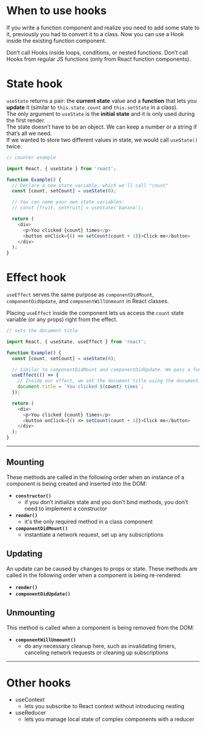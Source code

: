 # When to use hooks

If you write a function component and realize you need to add some state to it, previously you had to convert it to a class. Now you can use a Hook inside the existing function component.

Don’t call Hooks inside loops, conditions, or nested functions. Don’t call Hooks from regular JS functions (only from React function components).

# State hook

`useState` returns a pair: the **current state** value and a **function** that lets you **update** it (similar to `this.state.count` and `this.setState` in a class).  
The only argument to `useState` is the **initial state** and it is only used during the first render.  
The state doesn’t have to be an object. We can keep a number or a string if that’s all we need.  
If we wanted to store two different values in state, we would call `useState()` twice.

```js
// counter example

import React, { useState } from 'react';

function Example() {
  // Declare a new state variable, which we'll call "count"
  const [count, setCount] = useState(0);

  // You can name your own state variables:
  // const [fruit, setFruit] = useState('banana');

  return (
    <div>
      <p>You clicked {count} times</p>
      <button onClick={() => setCount(count + 1)}>Click me</button>
    </div>
  );
}
```

# Effect hook

`useEffect` serves the same purpose as `componentDidMount`, `componentDidUpdate`, and `componentWillUnmount` in React classes.

Placing `useEffect` inside the component lets us access the `count` state variable (or any props) right from the effect.

```js
// sets the document title

import React, { useState, useEffect } from 'react';

function Example() {
  const [count, setCount] = useState(0);

  // Similar to componentDidMount and componentDidUpdate. We pass a function to the useEffect Hook. This function we pass is our effect
  useEffect(() => {
    // Inside our effect, we set the document title using the document.title browser API
    document.title = `You clicked ${count} times`;
  });

  return (
    <div>
      <p>You clicked {count} times</p>
      <button onClick={() => setCount(count + 1)}>Click me</button>
    </div>
  );
}
```

<hr>

## Mounting

These methods are called in the following order when an instance of a component is being created and inserted into the DOM:

- **`constructor()`**
  - if you don’t initialize state and you don’t bind methods, you don’t need to implement a constructor
- **`render()`**
  - it's the only required method in a class component
- **`componentDidMount()`**
  - instantiate a network request, set up any subscriptions

## Updating

An update can be caused by changes to props or state. These methods are called in the following order when a component is being re-rendered:

- **`render()`**
- **`componentDidUpdate()`**

## Unmounting

This method is called when a component is being removed from the DOM:

- **`componentWillUnmount()`**
  - do any necessary cleanup here, such as invalidating timers, canceling network requests or cleaning up subscriptions

<hr>

# Other hooks

- useContext
  - lets you subscribe to React context without introducing nesting
- useReducer
  - lets you manage local state of complex components with a reducer
